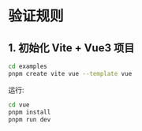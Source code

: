 # 验证规则

## 1. 初始化 Vite + Vue3 项目

```bash
cd examples
pnpm create vite vue --template vue
```

运行:

```bash
cd vue
pnpm install
pnpm run dev
```
